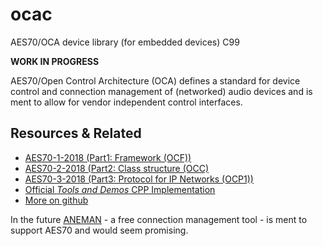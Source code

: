 # ocac
AES70/OCA device library (for embedded devices) C99


**WORK IN PROGRESS**


AES70/Open Control Architecture (OCA) defines a standard for device control and connection management of
(networked) audio devices and is ment to allow for vendor independent control interfaces.


## Resources & Related

- [AES70-1-2018 (Part1: Framework (OCF))](http://www.aes.org/publications/standards/search.cfm?docID=101)
- [AES70-2-2018 (Part2: Class structure (OCC)](http://www.aes.org/publications/standards/search.cfm?docID=102)
- [AES70-3-2018 (Part3: Protocol for IP Networks (OCP1))](http://www.aes.org/publications/standards/search.cfm?docID=103)
- [Official *Tools and Demos* CPP Implementation](https://github.com/OCAAlliance/OcaToolsAndDemos/)
- [More on github](https://github.com/topics/aes70)


In the future [ANEMAN](https://www.aneman.net/) - a free connection management tool - is ment to support AES70 and would seem promising.

